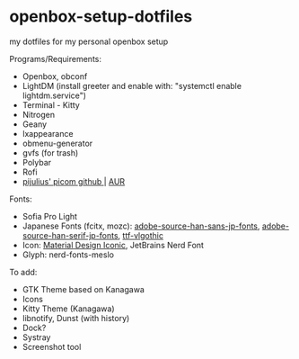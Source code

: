 # openbox-setup-dotfiles
my dotfiles for my personal openbox setup

Programs/Requirements:
<ul>
  <li>Openbox, obconf </li>
  <li>LightDM (install greeter and enable with: "systemctl enable lightdm.service")</li>
  <li>Terminal - Kitty</li>
  <li>Nitrogen</li>
  <li>Geany</li>
  <li>lxappearance</li>
  <li>obmenu-generator</li>
  <li>gvfs (for trash)</li>
  <li>Polybar</li>
  <li>Rofi</li>
  <li><a href=https://github.com/pijulius/picom> pijulius' picom github </a> | <a href=https://aur.archlinux.org/packages/picom-pijulius-git> AUR </a></li>
</ul>
Fonts:
<ul>
  <li>Sofia Pro Light</li>
  <li>Japanese Fonts (fcitx, mozc): <a href=https://archlinux.org/packages/?name=adobe-source-han-sans-jp-fonts>adobe-source-han-sans-jp-fonts</a>, <a href=https://archlinux.org/packages/?name=adobe-source-han-serif-jp-fonts>adobe-source-han-serif-jp-fonts</a>, <a href=https://aur.archlinux.org/packages/ttf-vlgothic/>ttf-vlgothic</a> </li>
  <li>Icon: <a href=https://aur.archlinux.org/packages/ttf-material-design-iconic-font>Material Design Iconic</a>, JetBrains Nerd Font</li>
  <li>Glyph: nerd-fonts-meslo</li>
</ul>

To add:
<ul>
	<li>GTK Theme based on Kanagawa</li>
	<li>Icons</li>
	<li>Kitty Theme (Kanagawa)</li>
	<li>libnotify, Dunst (with history)</li>
	<li>Dock?</li>
	<li>Systray</li>
	<li>Screenshot tool</li>
</ul>
